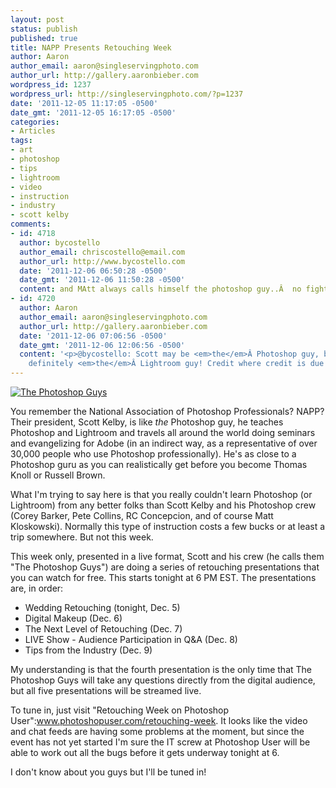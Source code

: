 ```yaml
---
layout: post
status: publish
published: true
title: NAPP Presents Retouching Week
author: Aaron
author_email: aaron@singleservingphoto.com
author_url: http://gallery.aaronbieber.com
wordpress_id: 1237
wordpress_url: http://singleservingphoto.com/?p=1237
date: '2011-12-05 11:17:05 -0500'
date_gmt: '2011-12-05 16:17:05 -0500'
categories:
- Articles
tags:
- art
- photoshop
- tips
- lightroom
- video
- instruction
- industry
- scott kelby
comments:
- id: 4718
  author: bycostello
  author_email: chriscostello@email.com
  author_url: http://www.bycostello.com
  date: '2011-12-06 06:50:28 -0500'
  date_gmt: '2011-12-06 11:50:28 -0500'
  content: and MAtt always calls himself the photoshop guy..Â  no fighting now!!
- id: 4720
  author: Aaron
  author_email: aaron@singleservingphoto.com
  author_url: http://gallery.aaronbieber.com
  date: '2011-12-06 07:06:56 -0500'
  date_gmt: '2011-12-06 12:06:56 -0500'
  content: '<p>@bycostello: Scott may be <em>the</em>Â Photoshop guy, but Matt is
    definitely <em>the</em>Â Lightroom guy! Credit where credit is due!</p>'
---
```

[![The Photoshop
Guys](/wp-content/uploads/2011/12/the-photoshop-guys-300x207.png "The Photoshop Guys")](/wp-content/uploads/2011/12/the_photoshop_guys.png)

You remember the National Association of Photoshop Professionals? NAPP?
Their president, Scott Kelby, is like _the_ Photoshop guy, he teaches
Photoshop and Lightroom and travels all around the world doing seminars
and evangelizing for Adobe (in an indirect way, as a representative of
over 30,000 people who use Photoshop professionally). He's as close to a
Photoshop guru as you can realistically get before you become Thomas
Knoll or Russell Brown.

What I'm trying to say here is that you really couldn't learn Photoshop
(or Lightroom) from any better folks than Scott Kelby and his Photoshop
crew (Corey Barker, Pete Collins, RC Concepcion, and of course Matt
Kloskowski). Normally this type of instruction costs a few bucks or at
least a trip somewhere. But not this week.

This week only, presented in a live format, Scott and his crew (he calls
them "The Photoshop Guys") are doing a series of retouching
presentations that you can watch for free. This starts tonight at 6 PM
EST. The presentations are, in order:

* Wedding Retouching (tonight, Dec. 5)
* Digital Makeup (Dec. 6)
* The Next Level of Retouching (Dec. 7)
* LIVE Show - Audience Participation in Q&A (Dec. 8)
* Tips from the Industry (Dec. 9)

My understanding is that the fourth presentation is the only time that
The Photoshop Guys will take any questions directly from the digital
audience, but all five presentations will be streamed live.

To tune in, just visit "Retouching Week on Photoshop
User":www.photoshopuser.com/retouching-week. It looks like the video and
chat feeds are having some problems at the moment, but since the event
has not yet started I'm sure the IT screw at Photoshop User will be able
to work out all the bugs before it gets underway tonight at 6.

I don't know about you guys but I'll be tuned in!
